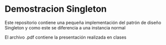 # Demostracion Singleton
Este repositorio contiene una pequeña implementación del patrón de diseño Singleton y como este se diferencia a una instancia normal

El archivo .pdf contiene la presentación realizada en clases
